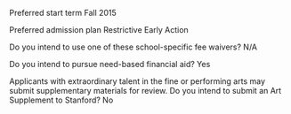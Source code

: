 Preferred start term
Fall 2015

Preferred admission plan
Restrictive Early Action

Do you intend to use one of these school-specific fee waivers?
N/A

Do you intend to pursue need-based financial aid?
Yes

Applicants with extraordinary talent in the fine or performing arts may submit supplementary materials for review. Do you intend to submit an Art Supplement to Stanford?
No
